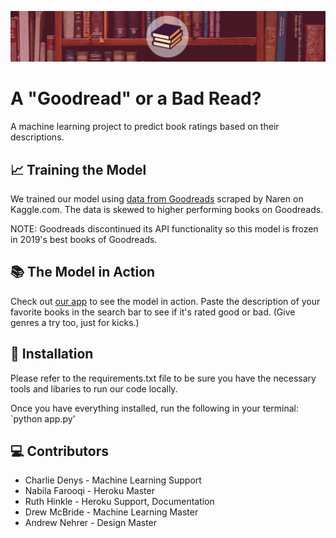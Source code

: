 ![App Header Image](https://github.com/drewmcbride/goodreads/blob/main/static/assets/img/header.png)

# A "Goodread" or a Bad Read?
A machine learning project to predict book ratings based on their descriptions. 

## 📈 Training the Model
We trained our model using [data from Goodreads](https://www.kaggle.com/meetnaren/goodreads-best-books) scraped by Naren on Kaggle.com. The data is skewed to higher performing books on Goodreads. 

NOTE: Goodreads discontinued its API functionality so this model is frozen in 2019's best books of Goodreads.

## 📚 The Model in Action
Check out [our app](https://good-book-app.herokuapp.com/) to see the model in action. Paste the description of your favorite books in the search bar to see if it's rated good or bad. (Give genres a try too, just for kicks.)

## 💾 Installation
Please refer to the requirements.txt file to be sure you have the necessary tools and libaries to run our code locally. 

Once you have everything installed, run the following in your terminal:
`python app.py'

## 💻 Contributors
* Charlie Denys - Machine Learning Support
* Nabila Farooqi - Heroku Master
* Ruth Hinkle - Heroku Support, Documentation
* Drew McBride - Machine Learning Master
* Andrew Nehrer - Design Master


